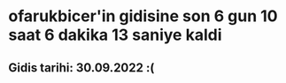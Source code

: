 # ofarukbicer'in gidisine son 6 gun 10 saat 6 dakika 13 saniye kaldi

## Gidis tarihi: 30.09.2022 :(